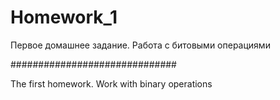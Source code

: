 Homework_1
===========


Первое домашнее задание.
Работа с битовыми операциями

##############################

The first homework.
Work with binary operations
